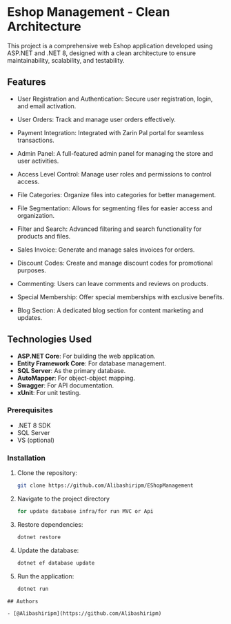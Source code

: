 
# Eshop Management - Clean Architecture

This project is a comprehensive web Eshop application developed using ASP.NET and .NET 8, designed with a clean architecture to ensure maintainability, scalability, and testability.

## Features

- User Registration and Authentication: Secure user registration, login, and email activation.
  
-  User Orders: Track and manage user orders effectively.

-  Payment Integration: Integrated with Zarin Pal portal for seamless transactions.

-  Admin Panel: A full-featured admin panel for managing the store and user activities.

-  Access Level Control: Manage user roles and permissions to control access.

-  File Categories: Organize files into categories for better management.

-  File Segmentation: Allows for segmenting files for easier access and organization.

-  Filter and Search: Advanced filtering and search functionality for products and files.

-  Sales Invoice: Generate and manage sales invoices for orders.

-  Discount Codes: Create and manage discount codes for promotional purposes.

-  Commenting: Users can leave comments and reviews on products.

-  Special Membership: Offer special memberships with exclusive benefits.
-  Blog Section: A dedicated blog section for content marketing and updates.


## Technologies Used
 
- **ASP.NET Core**: For building the web application.
- **Entity Framework Core**: For database management.
- **SQL Server**: As the primary database.
- **AutoMapper**: For object-object mapping.
- **Swagger**: For API documentation.
- **xUnit**: For unit testing.
 
### Prerequisites

- .NET 8 SDK
- SQL Server
- VS (optional)

### Installation

1. Clone the repository:
   ```bash
   git clone https://github.com/Alibashiripm/EShopManagement
2. Navigate to the project directory  
   ```bash
   for update database infra/for run MVC or Api
3. Restore dependencies:
   ```bash
   dotnet restore
4. Update the database:
   ```bash
   dotnet ef database update
5. Run the application:
   ```bash
   dotnet run
 ```
## Authors

- [@Alibashiripm](https://github.com/Alibashiripm)

